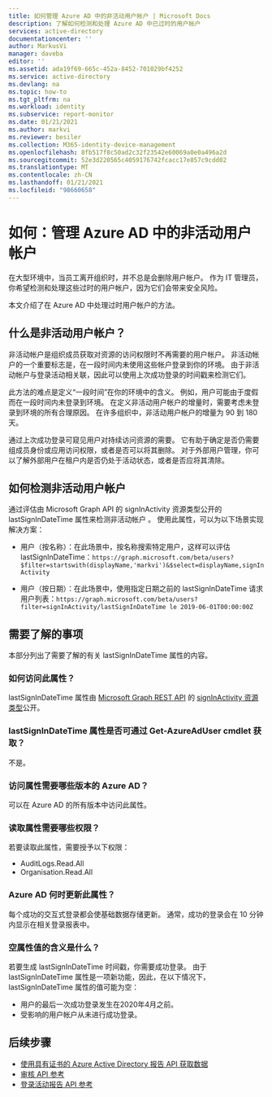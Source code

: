 ```yaml
---
title: 如何管理 Azure AD 中的非活动用户帐户 | Microsoft Docs
description: 了解如何检测和处理 Azure AD 中已过时的用户帐户
services: active-directory
documentationcenter: ''
author: MarkusVi
manager: daveba
editor: ''
ms.assetid: ada19f69-665c-452a-8452-701029bf4252
ms.service: active-directory
ms.devlang: na
ms.topic: how-to
ms.tgt_pltfrm: na
ms.workload: identity
ms.subservice: report-monitor
ms.date: 01/21/2021
ms.author: markvi
ms.reviewer: besiler
ms.collection: M365-identity-device-management
ms.openlocfilehash: 8fb517f8c50ad2c32f23542e60069a0e0a496a2d
ms.sourcegitcommit: 52e3d220565c4059176742fcacc17e857c9cdd02
ms.translationtype: MT
ms.contentlocale: zh-CN
ms.lasthandoff: 01/21/2021
ms.locfileid: "98660658"
---
```

# <a name="how-to-manage-inactive-user-accounts-in-azure-ad"></a>如何：管理 Azure AD 中的非活动用户帐户

在大型环境中，当员工离开组织时，并不总是会删除用户帐户。 作为 IT 管理员，你希望检测和处理这些过时的用户帐户，因为它们会带来安全风险。

本文介绍了在 Azure AD 中处理过时用户帐户的方法。 

## <a name="what-are-inactive-user-accounts"></a>什么是非活动用户帐户？

非活动帐户是组织成员获取对资源的访问权限时不再需要的用户帐户。 非活动帐户的一个重要标志是，在一段时间内未使用这些帐户登录到你的环境。 由于非活动帐户与登录活动相关联，因此可以使用上次成功登录的时间戳来检测它们。 

此方法的难点是定义“一段时间”在你的环境中的含义。 例如，用户可能由于度假而在一段时间内未登录到环境。 在定义非活动用户帐户的增量时，需要考虑未登录到环境的所有合理原因。 在许多组织中，非活动用户帐户的增量为 90 到 180 天。 

通过上次成功登录可窥见用户对持续访问资源的需要。  它有助于确定是否仍需要组成员身份或应用访问权限，或者是否可以将其删除。 对于外部用户管理，你可以了解外部用户在租户内是否仍处于活动状态，或者是否应将其清除。 

    
## <a name="how-to-detect-inactive-user-accounts"></a>如何检测非活动用户帐户

通过评估由 Microsoft Graph API 的 signInActivity 资源类型公开的 lastSignInDateTime 属性来检测非活动帐户  。 使用此属性，可以为以下场景实现解决方案：

- 用户（按名称）：在此场景中，按名称搜索特定用户，这样可以评估 lastSignInDateTime：`https://graph.microsoft.com/beta/users?$filter=startswith(displayName,'markvi')&$select=displayName,signInActivity`

- 用户（按日期）：在此场景中，使用指定日期之前的 lastSignInDateTime 请求用户列表：`https://graph.microsoft.com/beta/users?filter=signInActivity/lastSignInDateTime le 2019-06-01T00:00:00Z`






## <a name="what-you-need-to-know"></a>需要了解的事项

本部分列出了需要了解的有关 lastSignInDateTime 属性的内容。

### <a name="how-can-i-access-this-property"></a>如何访问此属性？

lastSignInDateTime 属性由 [Microsoft Graph REST API](/graph/overview?view=graph-rest-beta#whats-in-microsoft-graph) 的 [signInActivity 资源类型](/graph/api/resources/signinactivity?view=graph-rest-beta)公开。   

### <a name="is-the-lastsignindatetime-property-available-through-the-get-azureaduser-cmdlet"></a>lastSignInDateTime 属性是否可通过 Get-AzureAdUser cmdlet 获取？

不是。

### <a name="what-edition-of-azure-ad-do-i-need-to-access-the-property"></a>访问属性需要哪些版本的 Azure AD？

可以在 Azure AD 的所有版本中访问此属性。

### <a name="what-permission-do-i-need-to-read-the-property"></a>读取属性需要哪些权限？

若要读取此属性，需要授予以下权限： 

- AuditLogs.Read.All
- Organisation.Read.All  


### <a name="when-does-azure-ad-update-the-property"></a>Azure AD 何时更新此属性？

每个成功的交互式登录都会使基础数据存储更新。 通常，成功的登录会在 10 分钟内显示在相关登录报表中。
 

### <a name="what-does-a-blank-property-value-mean"></a>空属性值的含义是什么？

若要生成 lastSignInDateTime 时间戳，你需要成功登录。 由于 lastSignInDateTime 属性是一项新功能，因此，在以下情况下，lastSignInDateTime 属性的值可能为空：

- 用户的最后一次成功登录发生在2020年4月之前。
- 受影响的用户帐户从未进行成功登录。

## <a name="next-steps"></a>后续步骤

* [使用具有证书的 Azure Active Directory 报告 API 获取数据](tutorial-access-api-with-certificates.md)
* [审核 API 参考](/graph/api/resources/directoryaudit?view=graph-rest-beta) 
* [登录活动报告 API 参考](/graph/api/resources/signin?view=graph-rest-beta)